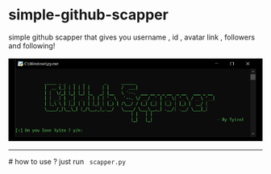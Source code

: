 # simple-github-scapper
simple github scapper that gives you username , id , avatar link , followers and following! <br>
<br>
<img src="github-scapper.png">
<hr>
# how to use ?  
just run <code> scapper.py </code>

